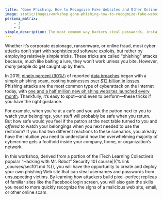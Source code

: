 ```yaml
---
title: "Gone Phishing: How to Recognize Fake Websites and Other Online Scams"
image: static/images/workshop.gone-phishing-how-to-recognize-fake-websites-and-other-online-scams.blue.png
persona_matrix:
    - 3
    - 3
simple_description: The most common way hackers steal passwords, install malware on a victim's computer, or get employees to grant them unauthorized access to critical business systems is through so-called phishing attacks. A phishing attack is surprisingly low-tech, which is part of what makes it so devastatingly effective. Learning to spot these attacks is one of the most important things you can do to protect yourself online, since a hacker's tricks, called "lures," can appear anywhere from an email, to a Facebook message, to a real Web site that looks exactly like one you recognize! In this workshop, you'll learn how frighteningly easy it is to build these scam sites, and all about the tricks they use to fool you into falling for them.
---
```


Whether it&rsquo;s corporate espionage, ransomware, or online fraud, most cyber attacks don&rsquo;t start with sophisticated software exploits, but rather by employing relatively simple tricks. These tricks are called &ldquo;phishing&rdquo; attacks because, much like baiting a lure, they won&rsquo;t work unless you bite. However, <em>many</em> people do get caught up by them.

In 2019, [ninety percent (90%!)](https://retruster.com/blog/2019-phishing-and-email-fraud-statistics.html) of reported [data breaches](https://www.privacyrights.org/data-breaches) began with a simple phishing scam, costing businesses [over $12 billion in losses](https://retruster.com/blog/2019-phishing-and-email-fraud-statistics.html). Phishing attacks are the most common type of cyberattack on the Internet today, with [one and a half million new phishing websites launched every month](https://www.webroot.com/us/en/about/press-room/releases/nearly-15-million-new-phishing-sites). Thankfully, it&rsquo;s easy to spot—and even to perform—these tricks if you have the right guidance.

For example, when you&rsquo;re at a cafe and you ask the patron next to you to watch your belongings, your stuff will probably be safe when you return. But how safe would you feel if the patron at the next table turned to you and *offered* to watch your belongings when you next needed to use the restroom? If you had two different reactions to these scenarios, you already have the intuition you need to understand how the overwhelming majority of cybercrime gets a foothold inside your company, home, or organization&rsquo;s network.

In this workshop, derived from a portion of the [Tech Learning Collective&rsquo;s popular &ldquo;Hacking with Mr. Robot&rdquo; Security 101 course]({% link _courses/sec101.md %}), you will have the opportunity to create and deploy your own phishing Web site that can steal usernames and passwords from unsuspecting victims. By learning how attackers build pixel-perfect replicas of familiar sites like the Facebook login screen, you will also gain the skills you need to more quickly recognize the signs of a malicious web site, email, or other online scam.
